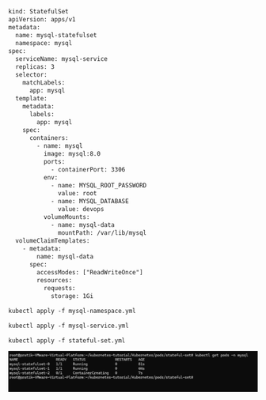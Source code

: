 <pre><code>

kind: StatefulSet
apiVersion: apps/v1
metadata:
  name: mysql-statefulset
  namespace: mysql
spec:
  serviceName: mysql-service
  replicas: 3
  selector: 
    matchLabels:
      app: mysql
  template:
    metadata:
      labels:
        app: mysql  
    spec:
      containers:
        - name: mysql
          image: mysql:8.0
          ports:
            - containerPort: 3306
          env:
            - name: MYSQL_ROOT_PASSWORD
              value: root
            - name: MYSQL_DATABASE
              value: devops
          volumeMounts:
            - name: mysql-data
              mountPath: /var/lib/mysql
  volumeClaimTemplates:   
    - metadata:
        name: mysql-data
      spec:
        accessModes: ["ReadWriteOnce"]
        resources:
          requests:
            storage: 1Gi      
</code></pre>

<pre><code>kubectl apply -f mysql-namespace.yml</code></pre>
<pre><code>kubectl apply -f mysql-service.yml</code></pre>
<pre><code>kubectl apply -f stateful-set.yml</code></pre>

![Alt-text](https://github.com/herrry107/Kubernetes/blob/main/images/mysql-statefull.png)
